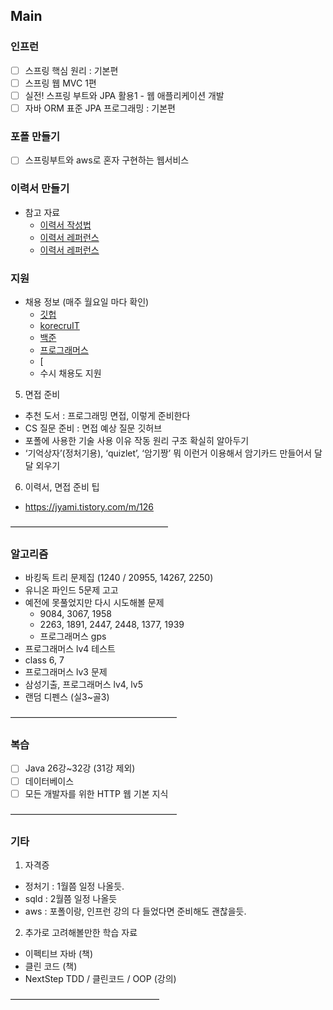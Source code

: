 Main
--------
### 인프런
  - [ ] 스프링 핵심 원리 : 기본편
  - [ ] 스프링 웹 MVC 1편
  - [ ] 실전! 스프링 부트와 JPA 활용1 - 웹 애플리케이션 개발
  - [ ] 자바 ORM 표준 JPA 프로그래밍 : 기본편

### 포폴 만들기
  - [ ] 스프링부트와 aws로 혼자 구현하는 웹서비스

### 이력서 만들기
  - 참고 자료
    - [이력서 작성법](https://wonny.space/writing/work/engineer-resume)
    - [이력서 레퍼런스](https://www.notion.so/wbluke/c47951185f404835a982ef97041e59fd)
    - [이력서 레퍼런스](https://jyami.tistory.com/8)

### 지원
  - 채용 정보 (매주 월요일 마다 확인) 
    - [깃헙](https://github.com/jojoldu/junior-recruit-scheduler)
    - [korecruIT](https://korecruit.kr/)
    - [백준](https://www.acmicpc.net/) 
    - [프로그래머스](https://career.programmers.co.kr/job)
    - [
    - 수시 채용도 지원
 
5. 면접 준비
- 추천 도서 : 프로그래밍 면접, 이렇게 준비한다
- CS 질문 준비 : 면접 예상 질문 깃허브
- 포폴에 사용한 기술 사용 이유 작동 원리 구조 확실히 알아두기
- ‘기억상자’(정처기용), ‘quizlet’, ‘암기짱’ 뭐 이런거 이용해서 암기카드 만들어서 달달 외우기

6. 이력서, 면접 준비 팁
- https://jyami.tistory.com/m/126

——————————————————
### 알고리즘

- 바킹독 트리 문제집 (1240 / 20955, 14267, 2250)
- 유니온 파인드 5문제 고고
- 예전에 못풀었지만 다시 시도해볼 문제
	- 9084, 3067, 1958
	- 2263, 1891, 2447, 2448, 1377, 1939
	- 프로그래머스 gps
- 프로그래머스 lv4 테스트
- class 6, 7
- 프로그래머스 lv3 문제
- 삼성기출, 프로그래머스 lv4, lv5
- 랜덤 디펜스 (실3~골3)

———————————————————
### 복습

- [ ] Java 26강~32강 (31강 제외)
- [ ] 데이터베이스
- [ ] 모든 개발자를 위한 HTTP 웹 기본 지식

———————————————————
### 기타

1. 자격증
- 정처기 : 1월쯤 일정 나올듯. 
- sqld : 2월쯤 일정 나올듯
- aws : 포폴이랑, 인프런 강의 다 들었다면 준비해도 괜찮을듯. 

2. 추가로 고려해볼만한 학습 자료
- 이펙티브 자바 (책)
- 클린 코드 (책)
- NextStep TDD / 클린코드 / OOP (강의)

—————————————————




